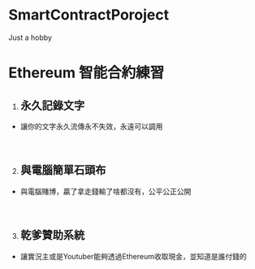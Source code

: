 # SmartContractPoroject
Just a hobby

# Ethereum 智能合約練習

1. ## 永久記錄文字
- 讓你的文字永久流傳永不失效，永遠可以調用
<br>

2. ## 與電腦簡單石頭布
- 與電腦賭博，贏了拿走錢輸了啥都沒有，公平公正公開

<br>

3. ## 乾爹贊助系統
- 讓實況主或是Youtuber能夠透過Ethereum收取現金，並知道是誰付錢的

